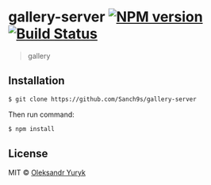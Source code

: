 # gallery-server [![NPM version](https://badge.fury.io/js/gallery-server.svg)](https://npmjs.org/package/gallery-server) [![Build Status](https://travis-ci.org/Sanch9s/gallery-server.svg?branch=master)](https://travis-ci.org/Sanch9s/gallery-server)

> gallery

## Installation

```sh
$ git clone https://github.com/Sanch9s/gallery-server
```

Then run command: 
```sh
$ npm install
```


## License

MIT © [Oleksandr Yuryk](https://github.com/Sanch9s)
